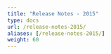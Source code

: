 ```yaml
---
title: "Release Notes - 2015"
type: docs
url: /release-notes-2015/
aliases: [/release-notes-2015/]
weight: 60
---
```



